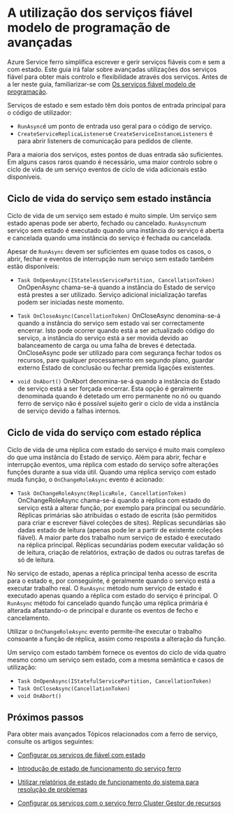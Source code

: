 <properties
   pageTitle="Advanced a utilização dos serviços fiável | Microsoft Azure"
   description="Saiba mais sobre a utilização avançada fiável do serviço ferro serviços de para flexibilidade nos seus serviços."
   services="Service-Fabric"
   documentationCenter=".net"
   authors="vturecek"
   manager="timlt"
   editor="masnider"/>

<tags
   ms.service="Service-Fabric"
   ms.devlang="dotnet"
   ms.topic="article"
   ms.tgt_pltfrm="NA"
   ms.workload="NA"
   ms.date="10/19/2016"
   ms.author="vturecek"/>

# <a name="advanced-usage-of-the-reliable-services-programming-model"></a>A utilização dos serviços fiável modelo de programação de avançadas
Azure Service ferro simplifica escrever e gerir serviços fiáveis com e sem a com estado. Este guia irá falar sobre avançadas utilizações dos serviços fiável para obter mais controlo e flexibilidade através dos serviços. Antes de a ler neste guia, familiarizar-se com [Os serviços fiável modelo de programação](service-fabric-reliable-services-introduction.md).

Serviços de estado e sem estado têm dois pontos de entrada principal para o código de utilizador:

 - `RunAsync`é um ponto de entrada uso geral para o código de serviço.
 - `CreateServiceReplicaListeners`e `CreateServiceInstanceListeners` é para abrir listeners de comunicação para pedidos de cliente.
 
Para a maioria dos serviços, estes pontos de duas entrada são suficientes. Em alguns casos raros quando é necessário, uma maior controlo sobre o ciclo de vida de um serviço eventos de ciclo de vida adicionais estão disponíveis.

## <a name="stateless-service-instance-lifecycle"></a>Ciclo de vida do serviço sem estado instância

Ciclo de vida de um serviço sem estado é muito simple. Um serviço sem estado apenas pode ser aberto, fechado ou cancelado. `RunAsync`num serviço sem estado é executado quando uma instância do serviço é aberta e cancelada quando uma instância do serviço é fechada ou cancelada. 

Apesar de `RunAsync` devem ser suficientes em quase todos os casos, o abrir, fechar e eventos de interrupção num serviço sem estado também estão disponíveis:

- `Task OnOpenAsync(IStatelessServicePartition, CancellationToken)`
  OnOpenAsync chama-se-á quando a instância do Estado de serviço está prestes a ser utilizado. Serviço adicional inicialização tarefas podem ser iniciadas neste momento.

- `Task OnCloseAsync(CancellationToken)`
  OnCloseAsync denomina-se-á quando a instância do serviço sem estado vai ser correctamente encerrar. Isto pode ocorrer quando está a ser actualizado código do serviço, a instância do serviço está a ser movida devido ao balanceamento de carga ou uma falha de breves é detectada. OnCloseAsync pode ser utilizado para com segurança fechar todos os recursos, pare qualquer processamento em segundo plano, guardar externo Estado de conclusão ou fechar premida ligações existentes.

- `void OnAbort()`
  OnAbort denomina-se-á quando a instância do Estado de serviço está a ser forçada encerrar. Esta opção é geralmente denominada quando é detetado um erro permanente no nó ou quando ferro de serviço não é possível sujeito gerir o ciclo de vida a instância de serviço devido a falhas internos.

## <a name="stateful-service-replica-lifecycle"></a>Ciclo de vida do serviço com estado réplica

Ciclo de vida de uma réplica com estado do serviço é muito mais complexo do que uma instância do Estado de serviço. Além para abrir, fechar e interrupção eventos, uma réplica com estado do serviço sofre alterações funções durante a sua vida útil. Quando uma réplica serviço com estado muda função, o `OnChangeRoleAsync` evento é acionado:

- `Task OnChangeRoleAsync(ReplicaRole, CancellationToken)`
  OnChangeRoleAsync chama-se-á quando a réplica com estado do serviço está a alterar função, por exemplo para principal ou secundário. Réplicas primárias são atribuídas o estado de escrita (são permitidos para criar e escrever fiável coleções de sites). Réplicas secundárias são dadas estado de leitura (apenas pode ler a partir de existente coleções fiável). A maior parte dos trabalho num serviço de estado é executado na réplica principal. Réplicas secundárias podem executar validação só de leitura, criação de relatórios, extração de dados ou outras tarefas de só de leitura.

No serviço de estado, apenas a réplica principal tenha acesso de escrita para o estado e, por conseguinte, é geralmente quando o serviço está a executar trabalho real. O `RunAsync` método num serviço de estado é executado apenas quando a réplica com estado do serviço é principal. O `RunAsync` método foi cancelado quando função uma réplica primária é alterada afastando-o de principal e durante os eventos de fecho e cancelamento. 

Utilizar o `OnChangeRoleAsync` evento permite-lhe executar o trabalho consoante a função de réplica, assim como resposta a alteração da função.

Um serviço com estado também fornece os eventos do ciclo de vida quatro mesmo como um serviço sem estado, com a mesma semântica e casos de utilização:

- `Task OnOpenAsync(IStatefulServicePartition, CancellationToken)`
- `Task OnCloseAsync(CancellationToken)`
- `void OnAbort()`



## <a name="next-steps"></a>Próximos passos
Para obter mais avançados Tópicos relacionados com a ferro de serviço, consulte os artigos seguintes:

- [Configurar os serviços de fiável com estado](service-fabric-reliable-services-configuration.md)

- [Introdução de estado de funcionamento do serviço ferro](service-fabric-health-introduction.md)

- [Utilizar relatórios de estado de funcionamento do sistema para resolução de problemas](service-fabric-understand-and-troubleshoot-with-system-health-reports.md)

- [Configurar os serviços com o serviço ferro Cluster Gestor de recursos](service-fabric-cluster-resource-manager-configure-services.md)
